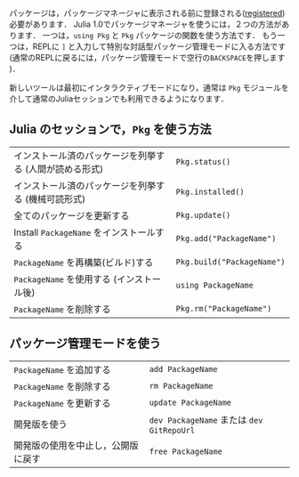 パッケージは，パッケージマネージャに表示される前に登録される([registered](https://pkg.julialang.org))必要があります．
Julia 1.0でパッケージマネージャを使うには，２つの方法があります．
一つは，`using Pkg` と `Pkg` パッケージの関数を使う方法です．
もう一つは，REPLに `]` と入力して特別な対話型パッケージ管理モードに入る方法です (通常のREPLに戻るには，パッケージ管理モードで空行の`BACKSPACE`を押します )．

新しいツールは最初にインタラクティブモードになり，通常は `Pkg` モジュールを介して通常のJuliaセッションでも利用できるようになります．

## Julia のセッションで，`Pkg` を使う方法

|                                            |                            |
| ------------------------------------------ | -------------------------- |
| インストール済のパッケージを列挙する (人間が読める形式)   | `Pkg.status()`             |
| インストール済のパッケージを列挙する  (機械可読形式) | `Pkg.installed()`          |
| 全てのパッケージを更新する              | `Pkg.update()`             |
| Install `PackageName` をインストールする   | `Pkg.add("PackageName")`   |
| `PackageName` を再構築(ビルド)する      | `Pkg.build("PackageName")` |
| `PackageName` を使用する (インストール後)    | `using PackageName`        |
| `PackageName` を削除する     | `Pkg.rm("PackageName")`    |

## パッケージ管理モードを使う

|                                                          |                                       |
| -------------------------------------------------------- | ------------------------------------- |
| `PackageName` を追加する         | `add PackageName`                     |
| `PackageName` を削除する         | `rm PackageName`                      |
| `PackageName` を更新する         | `update PackageName`                  |
| 開発版を使う    | `dev PackageName` または `dev GitRepoUrl` |
| 開発版の使用を中止し，公開版に戻す | `free PackageName`                    |
